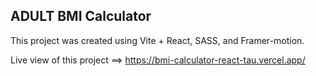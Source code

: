 ## ADULT BMI Calculator

This project was created using Vite + React, SASS, and Framer-motion.

Live view of this project ==> https://bmi-calculator-react-tau.vercel.app/

